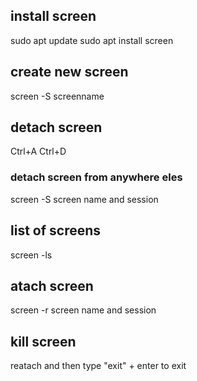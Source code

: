 ## install screen 
sudo apt update
sudo apt install screen

## create new screen 
screen -S screenname

## detach screen
Ctrl+A Ctrl+D

### detach screen from anywhere eles
screen -S  screen name and session

## list of screens 
screen -ls

## atach screen 
screen -r screen name and session

## kill screen 
reatach and then type "exit" + enter to exit